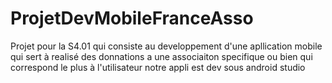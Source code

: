 # ProjetDevMobileFranceAsso
Projet pour la S4.01 qui consiste au developpement d'une apllication mobile qui sert à realisé des donnations a une associaiton specifique ou bien qui  correspond le plus à l'utilisateur notre appli est dev sous android studio 
